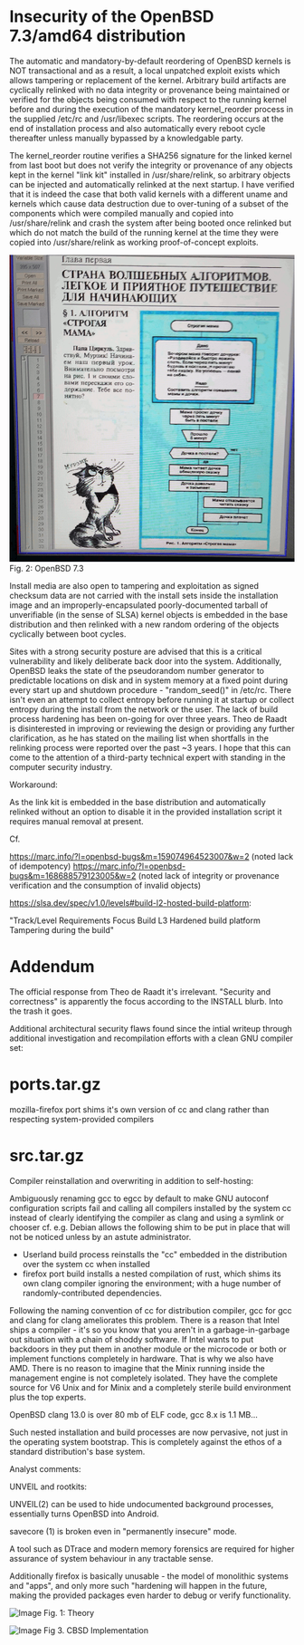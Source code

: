 # Insecurity of the OpenBSD 7.3/amd64 distribution

The automatic and mandatory-by-default reordering of OpenBSD kernels is NOT transactional and as a result, a local unpatched exploit exists which allows tampering or replacement of the kernel. Arbitrary build artifacts are cyclically relinked with no data integrity or provenance being maintained or verified for the objects being consumed with respect to the running kernel before and during the execution of the mandatory kernel_reorder process in the supplied /etc/rc and /usr/libexec scripts. The reordering occurs at the end of installation process and also automatically every reboot cycle thereafter unless manually bypassed by a knowledgable party.

The kernel_reorder routine verifies a SHA256 signature for the linked kernel from last boot but does not verify the integrity or provenance of any objects kept in the kernel "link kit" installed in /usr/share/relink, so arbitrary objects can be injected and automatically relinked at the next startup. I have verified that it is indeed the case that both valid kernels with a different uname and kernels which cause data destruction due to over-tuning of a subset of the components which were compiled manually and copied into /usr/share/relink and crash the system after being booted once relinked but which do not match the build of the running kernel at the time they were copied into /usr/share/relink as working proof-of-concept exploits.

![Image](IMG_20230618_154520.gif) 
Fig. 2: OpenBSD 7.3

Install media are also open to tampering and exploitation as signed checksum data are not carried with the install sets inside the installation image and an improperly-encapsulated poorly-documented tarball of unverifiable (in the sense of SLSA) kernel objects is embedded in the base distribution and then relinked with a new random ordering of the objects cyclically between boot cycles.

Sites with a strong security posture are advised that this is a critical vulnerability and likely deliberate back door into the system. Additionally, OpenBSD leaks the state of the pseudorandom number generator to predictable locations on disk and in system memory at a fixed point during every start up and shutdown procedure - "random_seed()" in /etc/rc. There isn't even an attempt to collect entropy before running it at startup or collect entropy during the install from the network or the user. The lack of build process hardening has been on-going for over three years. Theo de Raadt is disinterested in improving or reviewing the design or providing any further clarification, as he has stated on the mailing list when shortfalls in the relinking process were reported over the past ~3 years. I hope that this can come to the attention of a third-party technical expert with standing in the computer security industry.

Workaround:

As the link kit is embedded in the base distribution and automatically relinked without an option to disable it in the provided installation script it requires manual removal at present.

Cf.

https://marc.info/?l=openbsd-bugs&m=159074964523007&w=2 (noted lack of idempotency)
https://marc.info/?l=openbsd-bugs&m=168688579123005&w=2 (noted lack of integrity or provenance verification and the consumption of invalid objects)

https://slsa.dev/spec/v1.0/levels#build-l2-hosted-build-platform:

"Track/Level Requirements 	            Focus
 Build L3 	  Hardened build platform 	 Tampering during the build"


# Addendum

The official response from Theo de Raadt it's irrelevant. "Security and correctness" is apparently the focus according to the INSTALL blurb. Into the trash it goes.

Additional architectural security flaws found since the intial writeup through additional investigation and recompilation efforts with a clean GNU compiler set:

# ports.tar.gz

mozilla-firefox port shims it's own version of cc and clang rather than respecting system-provided compilers

# src.tar.gz

Compiler reinstallation and overwriting in addition to self-hosting:

Ambiguously renaming gcc to egcc by default to make GNU autoconf configuration scripts fail and calling all compilers installed by the system cc instead of clearly identifying the compiler as clang and using a symlink or chooser cf. e.g. Debian allows the following shim to be put in place that will not be noticed unless by an astute administrator.

- Userland build process reinstalls the "cc" embedded in the distribution over the system cc when installed
- firefox port build installs a nested compilation of rust, which shims its own clang compiler ignoring the environment; with a huge number of randomly-contributed dependencies.

Following the naming convention of cc for distribution compiler, gcc for gcc and clang for clang ameliorates this problem. There is a reason that Intel ships a compiler - it's so you know that you aren't in a garbage-in-garbage out situation with a chain of shoddy software. If Intel wants to put backdoors in they put them in another module or the microcode or both or implement functions completely in hardware. That is why we also have AMD. There is no reason to imagine that the Minix running inside the management engine is not completely isolated. They have the complete source for V6 Unix and for Minix and a completely sterile build environment plus the top experts. 

OpenBSD clang 13.0 is over 80 mb of ELF code, gcc 8.x is 1.1 MB... 

Such nested installation and build processes are now pervasive, not just in the operating system bootstrap. This is completely against the ethos of a standard distribution's base system.

Analyst comments:

UNVEIL and rootkits:

UNVEIL(2) can be used to hide undocumented background processes, essentially turns OpenBSD into Android. 

savecore (1) is broken even in "permanently insecure" mode.

A tool such as DTrace and modern memory forensics are required for higher assurance of system behaviour in any tractable sense.

Additionally firefox is basically unusable - the model of monolithic systems and "apps", and only more such "hardening will happen in the future, making the provided packages even harder to debug or verify functionality.

![Image](IMG_20230618_172002.gif)
Fig. 1: Theory


![Image](IMG_20230618_165024.gif) 
Fig 3. CBSD Implementation



